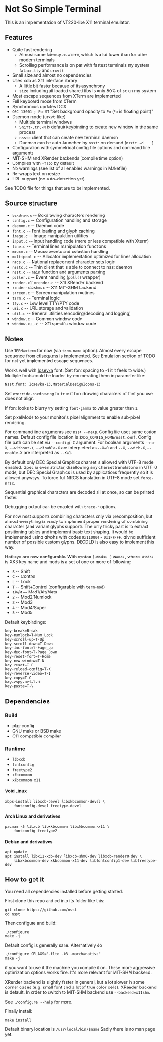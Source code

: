 Not So Simple Terminal
======================
This is an implementation of VT220-like X11 terminal emulator.

## Features
* Quite fast rendering
    * Almost same latency as `XTerm`, which is a lot lower than for other modern terminals
    * Scrolling performance is on par with fastest terminals my system (`alacritty` and `urxvt`)
* Small size and almost no dependencies
* Uses xcb as X11 interface library
    * A little bit faster because of its asynchrony
    * `size` including all loaded shared libs is only 80% of `st` on my system
* Most escape sequences from XTerm are implemented
* Full keyboard mode from XTerm
* Synchronous updates DCS
* `OSC 13001 ; Po ST` "Set background opacity to `Po` (`Po` is floating point)"
* Daemon mode (`urxvt`-like)
    * Multiple terminal windows
    * `Shift-Ctrl-N` is default keybinding to create new window in the same process
    * `nsstc` client that can create new terminal daemon
    * Daemon can be auto-launched by `nsstc` on demand (`nsstc -d ...`)
* Configuration with symmetrical config file options and command line arguments
* MIT-SHM and XRender backends (compile time option)
* Compiles with `-flto` by default
* No warnings (see list of all enabled warnings in Makefile)
* Re-wraps text on resize
* URL support (no auto-detection yet)

See TODO file for things that are to be implemented.

## Source structure

* `boxdraw.c` -- Boxdrawing characters rendering
* `config.c` -- Configuration handling and storage
* `daemon.c` -- Daemon code
* `font.c` -- Font loading and glyph caching
* `image.c` -- Image manipulation utilities
* `input.c` -- Input handling code (more or less compatible with Xterm)
* `line.c` -- Terminal lines manipulation functions
* `mouse.c` -- Mouse events and selection handling
* `multipool.c` -- Allocator implementation optimized for lines allocation
* `nrcs.c` -- National replacement character sets logic
* `nsstc.c` -- Thin client that is able to connect to nsst daemon
* `nsst.c` -- `main` function and arguments parsing
* `poller.c` -- Event handling (`poll()` wrapper)
* `render-x11xrender.c` -- X11 XRender backend
* `render-x12shm.c` -- X11 MIT-SHM backend
* `screen.c` -- Screen manipulation routines
* `term.c` -- Terminal logic
* `tty.c` -- Low level TTY/PTY code
* `uri.c` -- URL storage and validation
* `util.c` -- General utilities (encoding/decoding and logging)
* `window.c` -- Common window code
* `window-x11.c` -- X11 specific window code

## Notes

Use `TERM=xterm` for now (via `term-name` option). Almost every escape sequence from [ctlseqs.ms](https://invisible-island.net/xterm/ctlseqs/ctlseqs.html) is implemented.
See Emulation section of TODO for not yet implemented escape sequences.

Works well with [Iosevka](https://github.com/be5invis/Iosevka) font. (Set font spacing to -1 it it feels to wide.)
Multiple fonts could be loaded by enumerating them in parameter like:

    Nsst.font: Iosevka-13,MaterialDesignIcons-13

Set `override-boxdrawing` to `true` if box drawing characters of font you use does not align.

If font looks to blurry try setting `font-gamma` to value greater than `1`.

Set pixelMode to your monitor's pixel alignment to enable sub-pixel rendering.

For command line arguments see `nsst --help`.
Config file uses same option names.
Default config file location is `$XDG_CONFIG_HOME/nsst.conf`.
Config file path can be set via `--config`/`-C` argument.
For boolean arguments `--no-X`, `--without-X`, `--disable-X` are interpreted as `--X=0` and
`--X`, `--with-X`, `--enable-X` are interpreted as `--X=1`.

By default only DEC Special Graphics charset is allowed with UTF-8 mode enabled.
Spec is even stricter, disallowing any charset translations in UTF-8 mode, but DEC Special Graphics is used by applications frequently so it is allowed anyways.
To force full NRCS translation in UTF-8 mode set `force-nrsc`.

Sequential graphical characters are decoded all at once, so can be printed faster.

Debugging output can be enabled with `trace-*` options.

For now nsst supports combining characters only via precomposition, but almost everything is ready to implement proper rendering of combining character (and variant glyphs support).
The only tricky part is to extract positioning tables and implement basic text shaping. It would be implemented using glyphs with codes `0x110000` - `0x1FFFFF`,
giving sufficient number of possible custom glyphs. DECDLD is also easy to implement this way.

Hotkeys are now configurable. With syntax `[<Mods>-]<Name>`, where `<Mods>` is XKB key name and mods is a set of one or more of following:

* `S` -- Shift
* `C` -- Control
* `L` -- Lock
* `T` -- Shift+Control (configurable with `term-mod`)
* `1`/`A`/`M` -- Mod1/Alt/Meta
* `2` -- Mod2/Numlock
* `3` -- Mod3
* `4` -- Mod4/Super
* `5` -- Mod5

Default keybindings:

    key-break=Break
    key-numlock=T-Num_Lock
    key-scroll-up=T-Up
    key-scroll-down=T-Down
    key-inc-font=T-Page_Up
    key-dec-font=T-Page_Down
    key-reset-font=T-Home
    key-new-window=T-N
    key-reset=T-R
    key-reload-config=T-X
    key-reverse-video=T-I
    key-copy=T-C
    key-copy-uri=T-U
    key-paste=T-V


## Dependencies
### Build

* pkg-config
* GNU make or BSD make
* C11 compatible compiler

### Runtime
* `libxcb`
* `fontconfig`
* `freetype2`
* `xkbcommon`
* `xkbcommon-x11`

#### Void Linux

    xbps-install libxcb-devel libxkbcommon-devel \
        fontconfig-devel freetype-devel

#### Arch Linux and derivatives

    pacman -S libxcb libxkbcommon libxkbcommon-x11 \
        fontconfig freetype2

#### Debian and derivatives

    apt update
    apt install libx11-xcb-dev libxcb-shm0-dev libxcb-render0-dev \
        libxkbcommon-dev xkbcommon-x11-dev libfontconfig1-dev libfreetype-dev

## How to get it

You need all dependencies installed before getting started.

First clone this repo and cd into its folder like this:

    git clone https://github.com/nsst
    cd nsst

Then configure and build:

    ./configure
    make -j

Default config is generally sane.
Alternatively do

    ./configure CFLAGS='-flto -O3 -march=native'
    make -j

if you want to use it the machine you compile it on.
These more aggressive optimization options works fine.
It's more relevant for MIT-SHM backend.

XRender backend is slightly faster in general,
but a lot slower in some corner cases (e.g. small font and a lot of true color cells).
XRender backend is default.
In order to switch to MIT-SHM backend use `--backend=x11shm`.

See `./configure --help` for more.

Finally install:

    make install

Default binary location is `/usr/local/bin/$name`
Sadly there is no man page yet.
